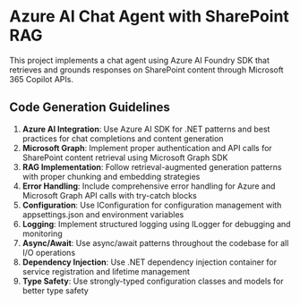 <!-- Use this file to provide workspace-specific custom instructions to Copilot. For more details, visit https://code.visualstudio.com/docs/copilot/copilot-customization#_use-a-githubcopilotinstructionsmd-file -->

# Azure AI Chat Agent with SharePoint RAG

This project implements a chat agent using Azure AI Foundry SDK that retrieves and grounds responses on SharePoint content through Microsoft 365 Copilot APIs.

## Code Generation Guidelines

1. **Azure AI Integration**: Use Azure AI SDK for .NET patterns and best practices for chat completions and content generation
2. **Microsoft Graph**: Implement proper authentication and API calls for SharePoint content retrieval using Microsoft Graph SDK
3. **RAG Implementation**: Follow retrieval-augmented generation patterns with proper chunking and embedding strategies
4. **Error Handling**: Include comprehensive error handling for Azure and Microsoft Graph API calls with try-catch blocks
5. **Configuration**: Use IConfiguration for configuration management with appsettings.json and environment variables
6. **Logging**: Implement structured logging using ILogger for debugging and monitoring
7. **Async/Await**: Use async/await patterns throughout the codebase for all I/O operations
8. **Dependency Injection**: Use .NET dependency injection container for service registration and lifetime management
9. **Type Safety**: Use strongly-typed configuration classes and models for better type safety
